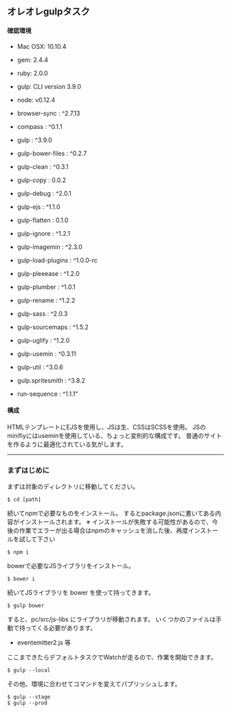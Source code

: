 ## オレオレgulpタスク


#### 確認環境

- Mac OSX: 10.10.4
- gem: 2.4.4
- ruby: 2.0.0
- gulp: CLI version 3.9.0
- node: v0.12.4

- browser-sync : ^2.7.13
- compass : ^0.1.1
- gulp : ^3.9.0
- gulp-bower-files : ^0.2.7
- gulp-clean : ^0.3.1
- gulp-copy : 0.0.2
- gulp-debug : ^2.0.1
- gulp-ejs : ^1.1.0
- gulp-flatten : 0.1.0
- gulp-ignore : ^1.2.1
- gulp-imagemin : ^2.3.0
- gulp-load-plugins : ^1.0.0-rc
- gulp-pleeease : ^1.2.0
- gulp-plumber : ^1.0.1
- gulp-rename : ^1.2.2
- gulp-sass : ^2.0.3
- gulp-sourcemaps : ^1.5.2
- gulp-uglify : ^1.2.0
- gulp-usemin : ^0.3.11
- gulp-util : ^3.0.6
- gulp.spritesmith : ^3.8.2
- run-sequence : ^1.1.1"


#### 構成
HTMLテンプレートにEJSを使用し、JSは生、CSSはSCSSを使用。
JSのminifiyにはuseminを使用している、ちょっと変則的な構成です。
普通のサイトを作るように最適化されている気がします。


---

### まずはじめに

まずは対象のディレクトリに移動してください。

	$ cd [path]
	
続いてnpmで必要なものをインストール。
するとpackage.jsonに書いてある内容がインストールされます。
※ インストールが失敗する可能性があるので、今後の作業でエラーが出る場合はnpmのキャッシュを消した後、再度インストールを試して下さい

	$ npm i 
	
bowerで必要なJSライブラリをインストール。

	$ bower i
	
続いてJSライブラリを bower を使って持ってきます。

	$ gulp bower
	
すると、pc/src/js-libs にライブラリが移動されます。
いくつかのファイルは手動で持ってくる必要があります。

- eventemitter2.js 等

ここまできたらデフォルトタスクでWatchが走るので、作業を開始できます。

	$ gulp --local

その他、環境に合わせてコマンドを変えてパプリッシュします。

	$ gulp --stage
	$ gulp --prod